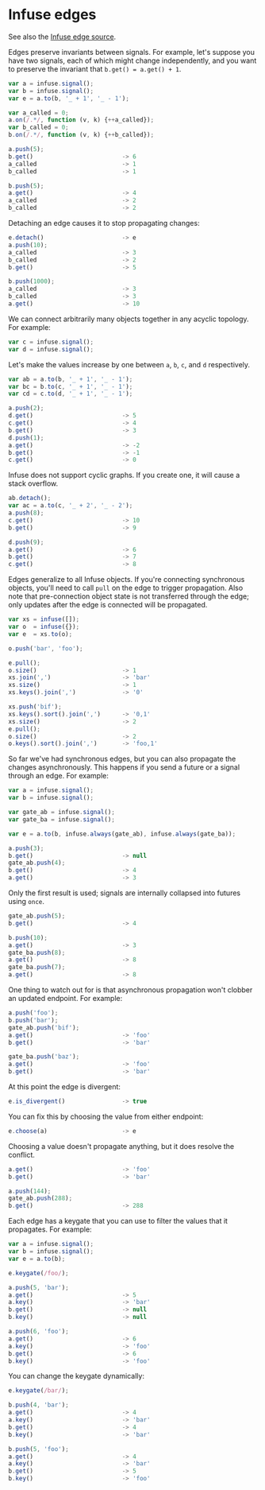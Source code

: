 # Infuse edges

See also the [Infuse edge source](edge-src.md).

Edges preserve invariants between signals. For example, let's suppose you have
two signals, each of which might change independently, and you want to preserve
the invariant that `b.get() = a.get() + 1`.

```js
var a = infuse.signal();
var b = infuse.signal();
var e = a.to(b, '_ + 1', '_ - 1');
```

```js
var a_called = 0;
a.on(/.*/, function (v, k) {++a_called});
var b_called = 0;
b.on(/.*/, function (v, k) {++b_called});
```

```js
a.push(5);
b.get()                         -> 6
a_called                        -> 1
b_called                        -> 1
```

```js
b.push(5);
a.get()                         -> 4
a_called                        -> 2
b_called                        -> 2
```

Detaching an edge causes it to stop propagating changes:

```js
e.detach()                      -> e
a.push(10);
a_called                        -> 3
b_called                        -> 2
b.get()                         -> 5
```

```js
b.push(1000);
a_called                        -> 3
b_called                        -> 3
a.get()                         -> 10
```

We can connect arbitrarily many objects together in any acyclic topology. For
example:

```js
var c = infuse.signal();
var d = infuse.signal();
```

Let's make the values increase by one between `a`, `b`, `c`, and `d`
respectively.

```js
var ab = a.to(b, '_ + 1', '_ - 1');
var bc = b.to(c, '_ + 1', '_ - 1');
var cd = c.to(d, '_ + 1', '_ - 1');
```

```js
a.push(2);
d.get()                         -> 5
c.get()                         -> 4
b.get()                         -> 3
d.push(1);
a.get()                         -> -2
b.get()                         -> -1
c.get()                         -> 0
```

Infuse does not support cyclic graphs. If you create one, it will cause a stack
overflow.

```js
ab.detach();
var ac = a.to(c, '_ + 2', '_ - 2');
a.push(8);
c.get()                         -> 10
b.get()                         -> 9
```

```js
d.push(9);
a.get()                         -> 6
b.get()                         -> 7
c.get()                         -> 8
```

Edges generalize to all Infuse objects. If you're connecting synchronous
objects, you'll need to call `pull` on the edge to trigger propagation. Also
note that pre-connection object state is not transferred through the edge; only
updates after the edge is connected will be propagated.

```js
var xs = infuse([]);
var o  = infuse({});
var e  = xs.to(o);
```

```js
o.push('bar', 'foo');
```

```js
e.pull();
o.size()                        -> 1
xs.join(',')                    -> 'bar'
xs.size()                       -> 1
xs.keys().join(',')             -> '0'
```

```js
xs.push('bif');
xs.keys().sort().join(',')      -> '0,1'
xs.size()                       -> 2
e.pull();
o.size()                        -> 2
o.keys().sort().join(',')       -> 'foo,1'
```

So far we've had synchronous edges, but you can also propagate the changes
asynchronously. This happens if you send a future or a signal through an edge.
For example:

```js
var a = infuse.signal();
var b = infuse.signal();
```

```js
var gate_ab = infuse.signal();
var gate_ba = infuse.signal();
```

```js
var e = a.to(b, infuse.always(gate_ab), infuse.always(gate_ba));
```

```js
a.push(3);
b.get()                         -> null
gate_ab.push(4);
b.get()                         -> 4
a.get()                         -> 3
```

Only the first result is used; signals are internally collapsed into futures
using `once`.

```js
gate_ab.push(5);
b.get()                         -> 4
```

```js
b.push(10);
a.get()                         -> 3
gate_ba.push(8);
a.get()                         -> 8
gate_ba.push(7);
a.get()                         -> 8
```

One thing to watch out for is that asynchronous propagation won't clobber an
updated endpoint. For example:

```js
a.push('foo');
b.push('bar');
gate_ab.push('bif');
a.get()                         -> 'foo'
b.get()                         -> 'bar'
```

```js
gate_ba.push('baz');
a.get()                         -> 'foo'
b.get()                         -> 'bar'
```

At this point the edge is divergent:

```js
e.is_divergent()                -> true
```

You can fix this by choosing the value from either endpoint:

```js
e.choose(a)                     -> e
```

Choosing a value doesn't propagate anything, but it does resolve the conflict.

```js
a.get()                         -> 'foo'
b.get()                         -> 'bar'
```

```js
a.push(144);
gate_ab.push(288);
b.get()                         -> 288
```

Each edge has a keygate that you can use to filter the values that it
propagates. For example:

```js
var a = infuse.signal();
var b = infuse.signal();
var e = a.to(b);
```

```js
e.keygate(/foo/);
```

```js
a.push(5, 'bar');
a.get()                         -> 5
a.key()                         -> 'bar'
b.get()                         -> null
b.key()                         -> null
```

```js
a.push(6, 'foo');
a.get()                         -> 6
a.key()                         -> 'foo'
b.get()                         -> 6
b.key()                         -> 'foo'
```

You can change the keygate dynamically:

```js
e.keygate(/bar/);
```

```js
b.push(4, 'bar');
a.get()                         -> 4
a.key()                         -> 'bar'
b.get()                         -> 4
b.key()                         -> 'bar'
```

```js
b.push(5, 'foo');
a.get()                         -> 4
a.key()                         -> 'bar'
b.get()                         -> 5
b.key()                         -> 'foo'

```
